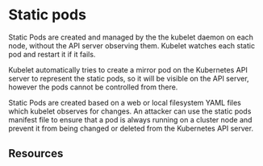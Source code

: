 # Static pods

Static Pods are created and managed by the the kubelet daemon on each node, without the API server observing them. Kubelet watches each static pod and restart it if it fails.

Kubelet automatically tries to create a mirror pod on the Kubernetes API server to represent the static pods, so it will be visible on the API server, however the pods cannot be controlled from there.

Static Pods are created based on a web or local filesystem YAML files which kubelet observes for changes. An attacker can use the static pods manifest file to ensure that a pod is always running on a cluster node and prevent it from being changed or deleted from the Kubernetes API server.

## Resources
